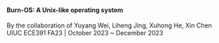 #### Burn-OS: A Unix-like operating system 
By the collaboration of Yuyang Wei, Liheng Jing, Xuhong He, Xin Chen
UIUC ECE391 FA23 | October 2023 ~ December 2023
